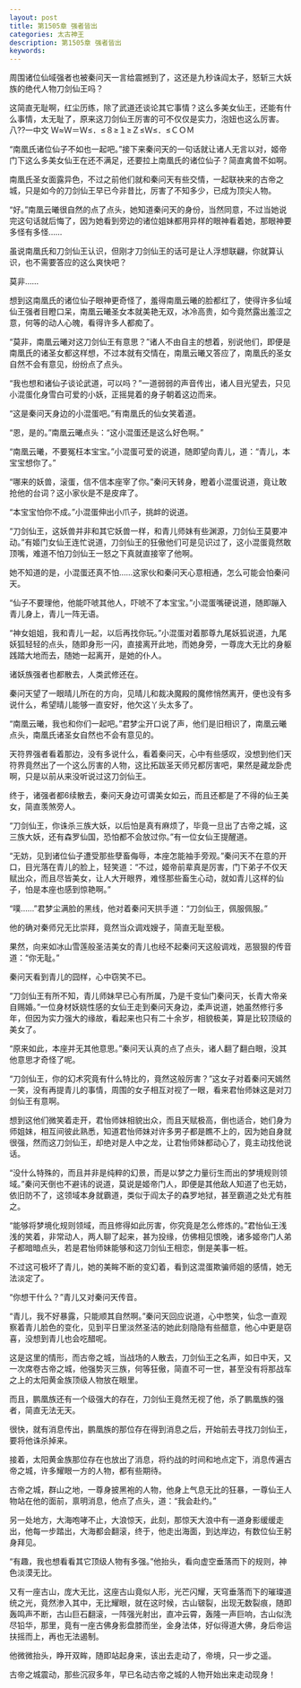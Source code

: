 ```yaml
---
layout: post
title: 第1505章 强者皆出
categories: 太古神王
description: 第1505章 强者皆出
keywords:
---
```


周围诸位仙域强者也被秦问天一言给震撼到了，这还是九秒诛阎太子，怒斩三大妖族的绝代人物刀剑仙王吗？

这简直无耻啊，红尘历练，除了武道还谈论其它事情？这么多美女仙王，还能有什么事情，太无耻了，原来这刀剑仙王厉害的可不仅仅是实力，泡妞也这么厉害。八??一中文 Ｗ≈Ｗ＝Ｗ≤．≤８≥１≥Ｚ≤Ｗ≤．≤ＣＯＭ

“南凰氏诸位仙子不如也一起吧。”接下来秦问天的一句话就让诸人无言以对，姬帝门下这么多美女仙王在还不满足，还要拉上南凰氏的诸位仙子？简直禽兽不如啊。

南凰氏圣女面露异色，不过之前他们就和秦问天有些交情，一起联袂来的古帝之城，只是如今的刀剑仙王早已今非昔比，厉害了不知多少，已成为顶尖人物。

“好。”南凰云曦很自然的点了点头，她知道秦问天的身份，当然同意，不过当她说完这句话就后悔了，因为她看到旁边的诸位姐妹都用异样的眼神看着她，那眼神要多怪有多怪……

虽说南凰氏和刀剑仙王认识，但刚才刀剑仙王的话可是让人浮想联翩，你就算认识，也不需要答应的这么爽快吧？

莫非……

想到这南凰氏的诸位仙子眼神更奇怪了，羞得南凰云曦的脸都红了，使得许多仙域仙王强者目瞪口呆，南凰云曦圣女本就美艳无双，冰冷高贵，如今竟然露出羞涩之意，何等的动人心魄，看得许多人都痴了。

“莫非，南凰云曦对这刀剑仙王有意思？”诸人不由自主的想着，别说他们，即便是南凰氏的诸圣女都这样想，不过本就有交情在，南凰云曦又答应了，南凰氏的圣女自然不会有意见，纷纷点了点头。

“我也想和诸仙子谈论武道，可以吗？”一道弱弱的声音传出，诸人目光望去，只见小混蛋化身雪白可爱的小妖，正摇晃着的身子朝着这边而来。

“这是秦问天身边的小混蛋吧。”有南凰氏的仙女笑着道。

“恩，是的。”南凰云曦点头：“这小混蛋还是这么好色啊。”

“南凰云曦，不要冤枉本宝宝。”小混蛋可爱的说道，随即望向青儿，道：“青儿，本宝宝想你了。”

“哪来的妖兽，滚蛋，信不信本座宰了你。”秦问天转身，瞪着小混蛋说道，竟让敢抢他的台词？这小家伙是不是皮痒了。

“本宝宝怕你不成。”小混蛋伸出小爪子，挑衅的说道。

“刀剑仙王，这妖兽并非和其它妖兽一样，和青儿师妹有些渊源，刀剑仙王莫要冲动。”有姬门女仙王连忙说道，刀剑仙王的狂傲他们可是见识过了，这小混蛋竟然敢顶嘴，难道不怕刀剑仙王一怒之下真就直接宰了他啊。

她不知道的是，小混蛋还真不怕……这家伙和秦问天心意相通，怎么可能会怕秦问天。

“仙子不要理他，他能吓唬其他人，吓唬不了本宝宝。”小混蛋嘴硬说道，随即蹦入青儿身上，青儿一阵无语。

“神女姐姐，我和青儿一起，以后再找你玩。”小混蛋对着那尊九尾妖狐说道，九尾妖狐轻轻的点头，随即身形一闪，直接离开此地，而她身旁，一尊庞大无比的身躯践踏大地而去，随她一起离开，是她的仆人。

诸妖族强者也都散去，人类武修还在。

秦问天望了一眼晴儿所在的方向，见晴儿和裁决魔殿的魔修悄然离开，便也没有多说什么，希望晴儿能够一直安好，他欠这丫头太多了。

“南凰云曦，我也和你们一起吧。”君梦尘开口说了声，他们是旧相识了，南凰云曦点头，南凰氏诸圣女自然也不会有意见的。

天符界强者看着那边，没有多说什么，看着秦问天，心中有些感叹，没想到他们天符界竟然出了一个这么厉害的人物，这比拓跋圣天师兄都厉害吧，果然是藏龙卧虎啊，只是以前从来没听说过这刀剑仙王。

终于，诸强者都6续散去，秦问天身边可谓美女如云，而且还都是了不得的仙王美女，简直羡煞旁人。

“刀剑仙王，你诛杀三族大妖，以后怕是真有麻烦了，毕竟一旦出了古帝之城，这三族大妖，还有森罗仙国，恐怕都不会放过你。”有一位女仙王提醒道。

“无妨，见到诸位仙子遭受那些孽畜侮辱，本座怎能袖手旁观。”秦问天不在意的开口，目光落在青儿的脸上，轻笑道：“不过，姬帝前辈真是厉害，门下弟子不仅天赋出众，而且尽皆美女，让人大开眼界，难怪那些畜生心动，就如青儿这样的仙子，怕是本座也感到惊艳啊。”

“噗……”君梦尘满脸的黑线，他对着秦问天拱手道：“刀剑仙王，佩服佩服。”

他的确对秦师兄无比崇拜，竟然当众调戏嫂子，简直无耻至极。

果然，向来如冰山雪莲般圣洁美女的青儿也经不起秦问天这般调戏，恶狠狠的传音道：“你无耻。”

秦问天看到青儿的囧样，心中窃笑不已。

“刀剑仙王有所不知，青儿师妹早已心有所属，乃是千变仙门秦问天，长青大帝亲自赐婚。”一位身材妖娆性感的女仙王走到秦问天身边，柔声说道，她虽然修行多年，但因为实力强大的缘故，看起来也只有二十余岁，相貌极美，算是比较顶级的美女了。

“原来如此，本座并无其他意思。”秦问天认真的点了点头，诸人翻了翻白眼，没其他意思才奇怪了呢。

“刀剑仙王，你的幻术究竟有什么特比的，竟然这般厉害？”这女子对着秦问天嫣然一笑，没有再提青儿的事情，周围的女子相互对视了一眼，看来君怡师妹这是对刀剑仙王有意啊。

想到这他们微笑着走开，君怡师妹相貌出众，而且天赋极高，倒也适合，她们身为师姐妹，相互间彼此熟悉，知道君怡师妹对许多男子都是瞧不上的，因为她自身就很强，然而这刀剑仙王，却绝对是人中之龙，让君怡师妹都动心了，竟主动找他说话。

“没什么特殊的，而且并非是纯粹的幻景，而是以梦之力量衍生而出的梦境规则领域。”秦问天倒也不避讳的说道，莫说是姬帝门人，即便是其他敌人知道了也无妨，依旧防不了，这领域本身就霸道，类似于阎太子的森罗地狱，甚至霸道之处尤有胜之。

“能够将梦境化规则领域，而且修得如此厉害，你究竟是怎么修炼的。”君怡仙王浅浅的笑着，非常动人，两人聊了起来，甚为投缘，仿佛相见恨晚，诸多姬帝门人弟子都暗暗点头，若是君怡师妹能够和这刀剑仙王相恋，倒是美事一桩。

不过这可极坏了青儿，她的美眸不断的变幻着，看到这混蛋欺骗师姐的感情，她无法淡定了。

“你想干什么？”青儿又对秦问天传音。

“青儿，我不好暴露，只能顺其自然啊。”秦问天回应说道，心中憋笑，仙念一直观察着青儿脸色的变化，见到平日里淡然圣洁的她此刻隐隐有些醋意，他心中更是窃喜，没想到青儿也会吃醋呢。

这是这里的情形，而古帝之城，当战场的人散去，刀剑仙王之名声，如日中天，又一次席卷古帝之城，他强势灭三族，何等狂傲，简直不可一世，甚至没有将那战车之上的太阳黄金族顶级人物放在眼里。

而且，鹏凰族还有一个级强大的存在，刀剑仙王竟然无视了他，杀了鹏凰族的强者，简直无法无天。

很快，就有消息传出，鹏凰族的那位存在得到消息之后，开始前去寻找刀剑仙王，要将他诛杀掉来。

接着，太阳黄金族那位存在也放出了消息，将约战的时间和地点定下，消息传遍古帝之城，许多耀眼一方的人物，都有些期待。

古帝之城，群山之地，一尊身披黑袍的人物，他身上气息无比的狂暴，一尊仙王人物站在他的面前，禀明消息，他点了点头，道：“我会赴约。”

另一处地方，大海咆哮不止，大浪惊天，此刻，那惊天大浪中有一道身影缓缓走出，他每一步踏出，大海都会翻滚，终于，他走出海面，到达岸边，有数位仙王躬身拜见。

“有趣，我也想看看其它顶级人物有多强。”他抬头，看向虚空垂落而下的规则，神色淡漠无比。

又有一座古山，庞大无比，这座古山竟似人形，光芒闪耀，天穹垂落而下的璀璨道统之光，竟然渗入其中，无比耀眼，就在这时候，古山皲裂，出现无数裂痕，随即轰鸣声不断，古山巨石翻滚，一阵强光射出，直冲云霄，轰隆一声巨响，古山似洗尽铅华，那里，竟有一座古佛身影盘膝而坐，金身法体，好似得道大佛，身后帝运扶摇而上，再也无法遏制。

他微微抬头，睁开双眸，随即站起身来，该出去走动了，帝境，只一步之遥。

古帝之城震动，那些沉寂多年，早已名动古帝之城的人物开始出来走动现身！

